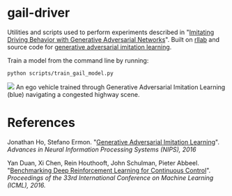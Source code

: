 # gail-driver

Utilities and scripts used to perform experiments described in "[Imitating Driving Behavior with Generative Adversarial Networks](https://arxiv.org/abs/1701.06699)". Built on [rllab](https://github.com/openai/rllab) and source code for [generative adversarial imitation learning](https://github.com/openai/imitation.git).

Train a model from the command line by running:

```
python scripts/train_gail_model.py
```

![](https://github.com/sisl/gail-driver/blob/master/gifs/congested.gif?raw=true)
An ego vehicle trained through Generative Adversarial Imitation Learning (blue) navigating a congested highway scene.

# References
Jonathan Ho, Stefano Ermon. "[Generative Adversarial Imitation Learning](https://cs.stanford.edu/~ermon/papers/imitation_nips2016_main.pdf)". _Advances in Neural Information Processing Systems (NIPS), 2016_

Yan Duan, Xi Chen, Rein Houthooft, John Schulman, Pieter Abbeel. "[Benchmarking Deep Reinforcement Learning for Continuous Control](http://arxiv.org/abs/1604.06778)". _Proceedings of the 33rd International Conference on Machine Learning (ICML), 2016._

